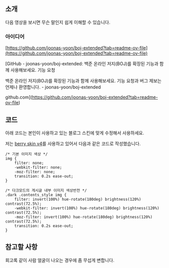 ## 소개

다음 영상을 보시면 무슨 말인지 쉽게 이해할 수 있습니다.

### 아이디어

[https://github.com/joonas-yoon/boj-extended?tab=readme-ov-file](https://github.com/joonas-yoon/boj-extended?tab=readme-ov-file)

[GitHub - joonas-yoon/boj-extended: 백준 온라인 저지(BOJ)를 확장된 기능과 함께 사용해보세요. 기능 요청

백준 온라인 저지(BOJ)를 확장된 기능과 함께 사용해보세요. 기능 요청과 버그 제보는 언제나 환영합니다. - joonas-yoon/boj-extended

github.com](https://github.com/joonas-yoon/boj-extended?tab=readme-ov-file)

## 코드

아래 코드는 본인이 사용하고 있는 블로그 스킨에 맞게 수정해서 사용하세요.

저는 [berry skin v4](https://bluemiv.tistory.com/59)를 사용하고 있어서 다음과 같은 코드로 작성했습니다.

```
/* 기본 이미지 색상 */
img {
    filter: none;
    -webkit-filter: none;
    -moz-filter: none;
    transition: 0.2s ease-out;
}

/* 다크모드의 게시글 내부 이미지 색상반전 */
.dark .contents_style img {
    filter: invert(100%) hue-rotate(180deg) brightness(120%) contrast(72.5%);
    -webkit-filter: invert(100%) hue-rotate(180deg) brightness(120%) contrast(72.5%);
    -moz-filter: invert(100%) hue-rotate(180deg) brightness(120%) contrast(72.5%);
    transition: 0.2s ease-out;
}
```

## 참고할 사항

회고록 같이 사람 얼굴이 나오는 경우에 좀 무섭게 변합니다.